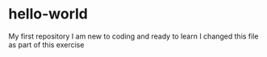 # hello-world
My first repository
I am new to coding and ready to learn
I changed this file as part of this exercise
